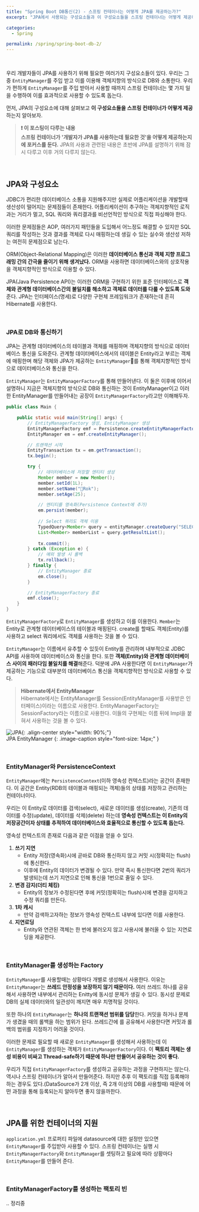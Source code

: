```yaml
---
title: "Spring Boot DB통신(2) - 스프링 컨테이너는 어떻게 JPA를 제공하는가?"
excerpt: "JPA에서 사용되는 구성요소들과 이 구성요소들을 스프링 컨테이너는 어떻게 제공하는걸까?"

categories:
  - Spring

permalink: /spring/spring-boot-db-2/
---  
```


<br />  

우리 개발자들이 JPA를 사용하기 위해 필요한 여러가지 구성요소들이 있다. 우리는 그 중 `EntityManager`를 주입 받고 이를 이용해 객체지향의 방식으로 DB와 소통한다. 우리가 편하게 `EntityManager`를 주입 받아서 사용할 때까지 스프링 컨테이너는 몇 가지 일을 수행하여 이를 효과적으로 사용할 수 있도록 돕는다.

먼저, JPA의 구성요소에 대해 살펴보고 **이 구성요소들을 스프링 컨테이너가 어떻게 제공**하는지 알아보자.

> **❗️ 이 포스팅이 다루는 내용**  
> **스프링 컨테이너가 '개발자가 JPA를 사용하는데 필요한 것'을 어떻게 제공하는지에 포커스를 둔다.** JPA의 사용과 관련된 내용은 초반에 JPA를 설명하기 위해 잠시 다루고 이후 거의 다루지 않는다.

<br />  

## JPA와 구성요소
JDBC가 편리한 데이터베이스 소통을 지원해주지만 실제로 어플리케이션을 개발할때 생산성이 떨어지는 문제점들이 존재한다. 어플리케이션이 추구하는 객체지향적인 로직과는 거리가 멀고, SQL 쿼리와 쿼리결과를 비선언적인 방식으로 직접 파싱해야 한다.

이러한 문제점들은 AOP, 여러가지 패턴들을 도입해서 어느정도 해결할 수 있지만 SQL 쿼리를 작성하는 것과 결과를 객체로 다시 매핑하는데 생길 수 있는 실수와 생산성 저하는 여전히 문제점으로 남는다.

ORM(Object-Relational Mapping)은 이러한 **데이터베이스 통신과 객체 지향 프로그래밍 간의 간극을 줄이기 위해 생겨났다.**  ORM을 사용하면 데이터베이스와의 상호작용을 객체지향적인 방식으로 이용할 수 있다.

JPA(Java Persistence API)는 이러한 ORM을 구현하기 위한 표준 인터페이스로 **객체와 관계형 데이터베이스간의 불일치를 해소하고 객체로 데이터를 다룰 수 있도록 도와**준다. JPA는 인터페이스(명세)로 다양한 구현체 프레임워크가 존재하는데 흔히 Hibernate를 사용한다.

<br />  

### JPA로 DB와 통신하기
JPA는 관계형 데이터베이스의 테이블과 객체를 매핑하며 객체지향의 방식으로 데이터베이스 통신을 도와준다. 관계형 데이터베이스에서의 테이블은 Entity라고 부르는 객체에 매핑한며 해당 객체와 JPA가 제공하는 `EntityManager`를 통해 객체지향적인 방식으로 데이터베이스와 통신을 한다.

`EntityManager`는 `EntityManagerFactory`를 통해 만들어낸다. 이 둘은 이후에 이어서 설명하니 지금은 객체지향의 방식으로 DB와 통신하는 것이 EntityManager이고 이러한 EntityManager를 만들어내는 공장이 `EntityManagerFactory`라고만 이해해두자.

```java
public class Main {

    public static void main(String[] args) {
        // EntityManagerFactory 생성, EntityManager 생성
        EntityManagerFactory emf = Persistence.createEntityManagerFactory("myPersistenceUnit");
        EntityManager em = emf.createEntityManager();

        // 트랜잭션 시작
        EntityTransaction tx = em.getTransaction();
        tx.begin();

        try {
            // 데이터베이스에 저장할 엔티티 생성
            Member member = new Member();
            member.setId(1L);
            member.setName("Rok");
            member.setAge(25);

            // 엔티티를 영속화(Persistence Context에 추가)
            em.persist(member);
			
			// Select 쿼리도 객체 이용
	        TypedQuery<Member> query = entityManager.createQuery("SELECT m FROM Member m", Member.class);
	        List<Member> memberList = query.getResultList();
	        
            tx.commit();
        } catch (Exception e) {
            // 예외 발생 시 롤백
            tx.rollback();
        } finally {
            // EntityManager 종료
            em.close();
        }

        // EntityManagerFactory 종료
        emf.close();
    }
}
```

`EntityManagerFactory`로 `EntityManager`를 생성하고 이를 이용한다. `Member`는 Entity로 관계형 데이터베이스의 테이블과 매핑된다. create를 할때도 객체(Entity)를 사용하고 select 쿼리에서도 객체를 사용하는 것을 볼 수 있다. 

`EntityManager`는 이름에서 유추할 수 있듯이 Entity를 관리하며 내부적으로 JDBC API를 사용하여 데이터베이스와 통신을 한다. 또한  **객체(Entity)와 관계형 데이터베이스 사이의 패러다임 불일치를 해결**해준다. 덕분에 JPA 사용한다면 이 `EntityManager`가 제공하는 기능으로 대부분의 데이터베이스 통신을 객체지향적인 방식으로 사용할 수 있다.

> **Hibernate에서 EntityManager**  
> Hibernate에서는 EntityManager를 Session(EntityManager를 사용받은 인터페이스)이라는 이름으로 사용한다. EntityManagerFactory는 SessionFactory라는 이름으로 사용한다. 이들의 구현체는 이름 뒤에 Impl을 붙혀서 사용하는 것을 볼 수 있다.

![JPA](https://github.com/RokwonK/RokwonK.github.io/assets/52196792/f54608c9-6c43-4d5f-9962-ca80e0b32095){: .align-center style="width: 90%;"}  
JPA EntityManager
{: .image-caption style="font-size: 14px;" }  

<br />  

### EntityManager와 PersistenceContext
`EntityManager`에는 `PersistenceContext`(이하 영속성 컨텍스트)라는 공간이 존재한다. 이 공간은 Entity(RDB의 테이블과 매핑되는 객체)들의 상태를 저장하고 관리하는 컨테이너이다.  

우리는 이 Entity로 데이터를 검색(select), 새로운 데이터를 생성(create), 기존의 데이터를 수정(update), 데이터를 삭제(delete) 하는데 **영속성 컨텍스트는 이 Entity의 저장공간이자 상태를 추적하여 데이터베이스와 효율적으로 통신할 수 있도록 돕는다.**

영속성 컨텍스트의 존재로 다음과 같은 이점을 얻을 수 있다.
1. **쓰기 지연**
	- Entity 저장(영속화)시에 곧바로 DB와 통신하지 않고 커밋 시(정확히는 flush)에 통신한다.
	- 이후에 Entity의 데이터가 변경될 수 있다. 만약 즉시 통신한다면 2번의 쿼리가 발생되는데 쓰기 지연으로 인해 통신을 1번으로 줄일 수 있다.
2. **변경 감지(더티 체킹)**
	- Entity의 정보가 수정된다면 후에 커밋(정확히는 flush)시에 변경을 감지하고 수정 쿼리를 만든다.
2. **1차 캐시**
	- 만약 검색하고자하는 정보가 영속성 컨텍스트 내부에 있다면 이를 사용한다.
3. **지연로딩**
	- Entity와 연관된 객체는 한 번에 불러오지 않고 사용시에 불러올 수 있는 지연로딩을 제공한다.

<br />  

### EntityManager를 생성하는 Factory
`EntityManager`를 사용할때는 상황마다 개별로 생성해서 사용한다. 이유는 `EntityManager`는 **쓰레드 안정성을 보장하지 않기 때문이다.** 여러 쓰레드 하나를 공유해서 사용하면 내부에서 관리하는 Enitty에 동시성 문제가 생길 수 있다. 동시성 문제로 DB의 실제 데이터와의 일관성이 깨지면 매우 치명적일 것이다.

또한 하나의 `EntityManager`는 **하나의 트랜잭션 범위를 담당**한다. 커밋을 하거나 문제가 생겼을 때의 롤백을 하는 범위가 된다. 쓰레드간에 를 공유해서 사용한다면 커밋과 롤백의 범위를 지정하기 어려울 것이다.

이러한 문제로 필요할 때 새로운 `EntityManager`를 생성해서 사용하는데 이 `EntityManager`를 생성하는 객체가 `EntityManagerFactory`이다. 이 **팩토리 객체는 생성 비용이 비싸고 Thread-safe하기 때문에 하나만 만들어서 공유하는 것이 좋다.**

우리가 직접 `EntityManagerFactory`를 생성하고 공유하는 과정을 구현하지는 않는다. 역시나 스프링 컨테이너가 알아서 만들어준다. 하지만 추후 이 팩토리를 직접 등록해야하는 경우도 있다.(DataSource가 2개 이상, 즉 2개 이상의 DB를 사용할때) 때문에 어떤 과정을 통해 등록되는지 알아두면 좋지 않을까한다.  

<br />  

## JPA를 위한 컨테이너의 지원
`application.yml` 프로퍼티 파일에 datasource에 대한 설정만 있으면 `EntityManager`를 주입받아 사용할 수 있다. 스프링 컨테이너는 실행 시 `EntityManagerFactory`와 `EntityManager`를 셋팅하고 필요에 따라 상황마다 `EntityManager`를 만들어 준다.

<br />  

### EntityManagerFactory를 생성하는 팩토리 빈
.. 정리중